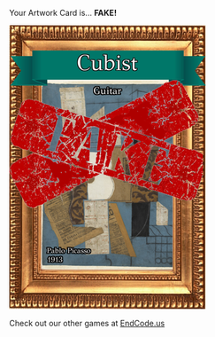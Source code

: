 Your Artwork Card is... 
  **FAKE!**
 
 ![alt text](ArtworGuitar_Fake[face,1].png?raw=true "Artwork Card")  
 
 
 
 
 
 Check out our other games at [EndCode.us](https://endcode.us/)
